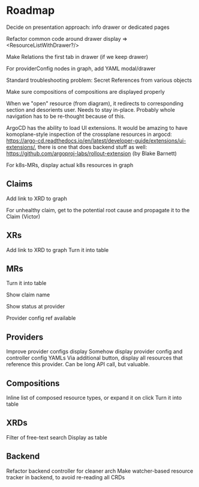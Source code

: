 # Roadmap

Decide on presentation approach: info drawer or dedicated pages

Refactor common code around drawer display => <ResourceListWithDrawer?/>

Make Relations the first tab in drawer (if we keep drawer)

For providerConfig nodes in graph, add YAML modal/drawer

Standard troubleshooting problem: Secret References from various objects

Make sure compositions of compositions are displayed properly

When we "open" resource (from diagram), it redirects to corresponding section and desorients user. Needs to stay
in-place. Probably whole navigation has to be re-thought because of this.

ArgoCD has the ability to load UI extensions. It would be amazing to have komoplane-style inspection of the crossplane
resources in argocd: https://argo-cd.readthedocs.io/en/latest/developer-guide/extensions/ui-extensions/, there is one
that does backend stuff as well: https://github.com/argoproj-labs/rollout-extension (by Blake Barnett)

For k8s-MRs, display actual k8s resources in graph

## Claims

Add link to XRD to graph

For unhealthy claim, get to the potential root cause and propagate it to the Claim (Victor)

## XRs

Add link to XRD to graph
Turn it into table

## MRs

Turn it into table

Show claim name

Show status at provider

Provider config ref available

## Providers

Improve provider configs display
Somehow display provider config and controller config YAMLs
Via additional button, display all resources that reference this provider. Can be long API call, but valuable.

## Compositions

Inline list of composed resource types, or expand it on click
Turn it into table

## XRDs

Filter of free-text search
Display as table

## Backend

Refactor backend controller for cleaner arch
Make watcher-based resource tracker in backend, to avoid re-reading all CRDs
